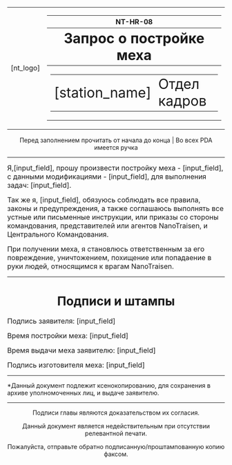 <table>
<td>[nt_logo]</td>
<td><table>
<tr><th>NT-HR-08</th></tr>
<tr><th><font size="6">Запрос о постройке меха</font></th></tr>
<tr><th><table><td><font size="6">[station_name]</font></td>
<td><font size="6">Отдел кадров</font></td></table></th></tr></table></td></table>
<p><center>Перед заполнением прочитать от начала до конца | Во всех PDA имеется ручка</center></p>
<hr></hr>
<p><font size="3">Я,[input_field], прошу произвести постройку меха - [input_field], с данными модификациями - [input_field], для выполнения задач: [input_field].</font></p>
<p><font size="3">Так же я, [input_field], обязуюсь соблюдать все правила, законы и предупреждения, а также соглашаюсь выполнять все устные или письменные инструкции, или приказы со стороны командования, представителей или агентов NanoTraisen, и Центрального Командования.</font></p>
<p><font size="3">При получении меха, я становлюсь ответственным за его повреждение, уничтожением, похищение или попадаение в руки людей, относящимся к врагам NanoTraisen.</font></p>
<hr></hr>
<h1><center>Подписи и штампы</center></h1>
<p><font size="3">Подпись заявителя: [input_field]</font></p>
<p><font size="3">Время постройки меха: [input_field]</font></p>
<p><font size="3">Время выдачи меха заявителю: [input_field]</font></p>
<p><font size="3">Подпись изготовителя меха: [input_field]</font></p>
<hr></hr>
<p>*Данный документ подлежит ксенокопированию, для сохранения в архиве уполномоченных лиц, и выдаче заявителю.</p>
<hr></hr>
<center>
<p>Подписи главы являются доказательством их согласия.</p>
<p>Данный документ является недействительным при отсутствии релевантной печати.</p>
<p>Пожалуйста, отправьте обратно подписанную/проштампованную копию факсом.</p>
</center>
</body>
